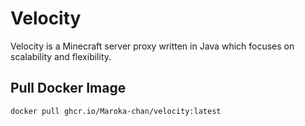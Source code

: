 # Velocity

Velocity is a Minecraft server proxy written in Java which focuses on scalability and flexibility.


## Pull Docker Image
```
docker pull ghcr.io/Maroka-chan/velocity:latest
```
